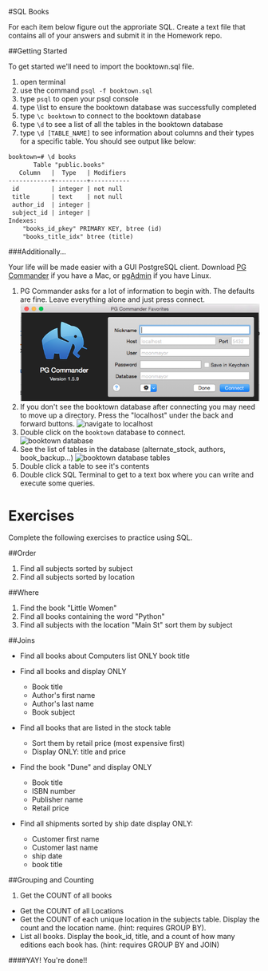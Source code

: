 #SQL Books

For each item below figure out the approriate SQL. Create a text file that contains all of your answers and submit it in the Homework repo.

##Getting Started

To get started we'll need to import the booktown.sql file.

1. open terminal
2. use the command `psql -f booktown.sql`
3. type `psql` to open your psql console
4. type \list to ensure the booktown database was successfully completed
5. type `\c booktown` to connect to the booktown database
6. type `\d` to see a list of all the tables in the booktown database
7. type `\d [TABLE_NAME]` to see information about columns and their types for a specific table. You should see output like below:

```
booktown=# \d books
       Table "public.books"
   Column   |  Type   | Modifiers 
------------+---------+-----------
 id         | integer | not null
 title      | text    | not null
 author_id  | integer | 
 subject_id | integer | 
Indexes:
    "books_id_pkey" PRIMARY KEY, btree (id)
    "books_title_idx" btree (title)
```

###Additionally...

Your life will be made easier with a GUI PostgreSQL client. Download [PG Commander](https://eggerapps.at/pgcommander/) if you have a Mac, or [pgAdmin](http://www.pgadmin.org/) if you have Linux.

1. PG Commander asks for a lot of information to begin with. The defaults are fine. Leave everything alone and just press connect.
  ![PG Commander new localhost connection](00-default-localhost-connection.png)
2. If you don't see the booktown database after connecting you may need to move up a directory. Press the "localhost" under the back and forward buttons.
  ![navigate to localhost](01-click-localhost)
3. Double click on the `booktown` database to connect.
  ![booktown database](02-available-databases)
4. See the list of tables in the database (alternate_stock, authors, book_backup...)
  ![booktown database tables](03-booktown)
5. Double click a table to see it's contents
6. Double click SQL Terminal to get to a text box where you can write and execute some queries.

# Exercises

Complete the following exercises to practice using SQL.

##Order
1. Find all subjects sorted by subject
2. Find all subjects sorted by location

##Where
1. Find the book "Little Women"
2. Find all books containing the word "Python"
3. Find all subjects with the location "Main St" sort them by subject


##Joins

* Find all books about Computers list ONLY book title

* Find all books and display ONLY
	* Book title
	* Author's first name
	* Author's last name
	* Book subject

* Find all books that are listed in the stock table
	* Sort them by retail price (most expensive first)
	* Display ONLY: title and price

* Find the book "Dune" and display ONLY
	* Book title
	* ISBN number
	* Publisher name
	* Retail price

* Find all shipments sorted by ship date display ONLY:
	* Customer first name
	* Customer last name
	* ship date
	* book title

##Grouping and Counting

1. Get the COUNT of all books
* Get the COUNT of all Locations
* Get the COUNT of each unique location in the subjects table. Display the count and the location name. (hint: requires GROUP BY).
* List all books. Display the book_id, title, and a count of how many editions each book has. (hint: requires GROUP BY and JOIN)



####YAY! You're done!!
